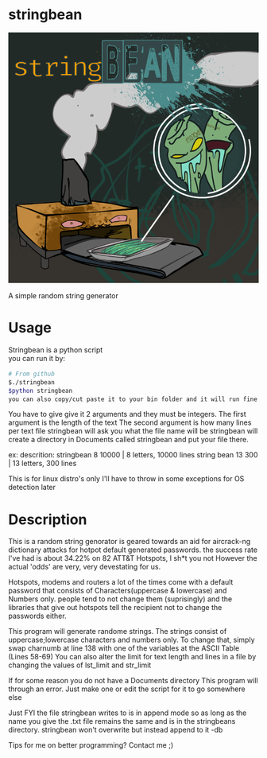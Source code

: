 # stringbean
![alt text](https://github.com/dirtybrie/stringbean/blob/%7Bdirt%7D/img/stringbean.png?raw=true)

A simple random string generator

# Usage
Stringbean is a python script<br/>
you can run it by:<br/>

```bash
# From github
$./stringbean
$python stringbean
you can also copy/cut paste it to your bin folder and it will run fine :)
```
You have to give give it 2 arguments and they must be integers.
The first argument is the length of the text
The second argument is how many lines per text file
stringbean will ask you what the file name will be
stringbean will create a directory in Documents called stringbean
and put your file there.

ex:                    descrition:
stringbean 8 10000   | 8 letters, 10000 lines
string bean 13 300   | 13 letters, 300 lines

This is for linux distro's only
I'll have to throw in some exceptions for OS detection later

# Description
This is a random string genorator is geared towards an aid for aircrack-ng 
dictionary attacks for hotpot default generated passwords.
the success rate I've had is about 34.22% on 82 ATT&T Hotspots, I sh*t you not
However the actual 'odds' are very, very devestating for us.
 
Hotspots, modems and routers a lot of the times come with a default password that 
consists of Characters(uppercase & lowercase) and Numbers only. people tend to not
change them (suprisingly) and the libraries that give out hotspots tell the recipient 
not to change the passwords either.
 
This program will generate randome strings.
The strings consist of uppercase;lowercase characters and numbers only. 
To change that, simply swap charnumb at line 138 with one of the variables at the 
ASCII Table (Lines 58-69)
You can also alter the limit for text length and lines in a file
by changing the values of lst_limit and str_limit

If for some reason you do not have a Documents directory
This program will through an error. Just make one
or edit the script for it to go somewhere else

Just FYI the file stringbean writes to is in append mode so as long
as the name you give the .txt file remains the same and is in the
stringbeans directory.
stringbean won't overwrite but instead append to it
-db

Tips for me on better programming? Contact me ;)

